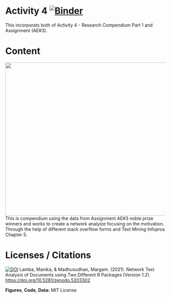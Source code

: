 # Activity 4 [![Binder](http://mybinder.org/badge_logo.svg)](http://mybinder.org/v2/gh/PozieSwagger/activity_4/main?urlpath=rstudio)
This incorporats both of Activity 4 - Research Compendium Part 1 and Assignment (AE#3). 

# Content
<img src = "https://github.com/PozieSwagger/activity_4/Network.png" width = "640" height = "480">
This is compendium using the data from Assignment AE#3 noble prize winners and works to create a network analyize focusing on the motivation. Through the help of different stack overflow forms and Text Mining Infopros Chapter 5. 

# Licenses / Citations
[![DOI](https://zenodo.org/badge/296730353.svg)](https://zenodo.org/badge/latestdoi/296730353) Lamba, Manika, & Madhusudhan, Margam. (2021). Network Text Analysis of Documents using Two Different R Packages (Version 1.2). https://doi.org/10.5281/zenodo.5203302

**Figures**, **Code**, **Data:** MIT License
